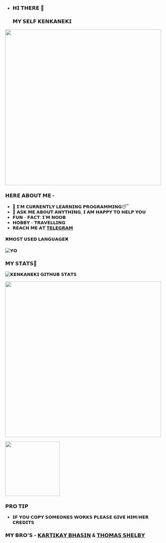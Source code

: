 - ### 𝗛𝗜 𝗧𝗛𝗘𝗥𝗘 👋
  ### 𝗠𝗬 𝗦𝗘𝗟𝗙 𝗞𝗘𝗡𝗞𝗔𝗡𝗘𝗞𝗜

<img align='centre' src='https://telegra.ph/file/610279f84f69dcfa590aa.jpg' width='500"'>

### 𝗛𝗘𝗥𝗘 𝗔𝗕𝗢𝗨𝗧 𝗠𝗘 -

+  🌱 𝗜'𝗠 𝗖𝗨𝗥𝗥𝗘𝗡𝗧𝗟𝗬 𝗟𝗘𝗔𝗥𝗡𝗜𝗡𝗚 𝗣𝗥𝗢𝗚𝗥𝗔𝗠𝗠𝗜𝗡𝗚😴
+  💬 𝗔𝗦𝗞 𝗠𝗘 𝗔𝗕𝗢𝗨𝗧 𝗔𝗡𝗬𝗧𝗛𝗜𝗡𝗚, 𝗜 𝗔𝗠 𝗛𝗔𝗣𝗣𝗬 𝗧𝗢 𝗛𝗘𝗟𝗣 𝗬𝗢𝗨
+  𝗙𝗨𝗡 - 𝗙𝗔𝗖𝗧: 𝗜'𝗠 𝗡𝗢𝗢𝗕
+  𝗛𝗢𝗕𝗕𝗬 - 𝗧𝗥𝗔𝗩𝗘𝗟𝗟𝗜𝗡𝗚
+  𝗥𝗘𝗔𝗖𝗛 𝗠𝗘 𝗔𝗧 [𝗧𝗘𝗟𝗘𝗚𝗥𝗔𝗠](https://t.me/KENKANEKI_xD)

#### ❌𝗠𝗢𝗦𝗧 𝗨𝗦𝗘𝗗 𝗟𝗔𝗡𝗚𝗨𝗔𝗚𝗘❌

![𝗬𝗢](https://github-readme-stats.vercel.app/api/top-langs/?username=KENKANEKIOP&theme=midnight-purple)

### 𝗠𝗬 𝗦𝗧𝗔𝗧𝗦👅
![𝗞𝗘𝗡𝗞𝗔𝗡𝗘𝗞𝗜 𝗚𝗜𝗧𝗛𝗨𝗕 𝗦𝗧𝗔𝗧𝗦](https://github-readme-stats.vercel.app/api?username=kenkanekiop&show_icons=true&theme=midnight-purple)

<img src='https://github-readme-streak-stats.herokuapp.com/?user=KENKANEKIOP&theme=midnight-purple&show_icon=true' width='500"'></p> <img src='https://komarev.com/ghpvc/?username=KENKANEKIOP&label=My%20Profile%20Views&color=blueviolet&style=plastic' width='175"'></p>




### 𝗣𝗥𝗢 𝗧𝗜𝗣

- 𝗜𝗙 𝗬𝗢𝗨 𝗖𝗢𝗣𝗬 𝗦𝗢𝗠𝗘𝗢𝗡𝗘𝗦 𝗪𝗢𝗥𝗞𝗦 𝗣𝗟𝗘𝗔𝗦𝗘 𝗚𝗜𝗩𝗘 𝗛𝗜𝗠/𝗛𝗘𝗥 𝗖𝗥𝗘𝗗𝗜𝗧𝗦

### 𝗠𝗬 𝗕𝗥𝗢'𝗦 - [𝗞𝗔𝗥𝗧𝗜𝗞𝗔𝗬 𝗕𝗛𝗔𝗦𝗜𝗡](https://t.me/KARTIKAY_BHASIN) & [𝗧𝗛𝗢𝗠𝗔𝗦 𝗦𝗛𝗘𝗟𝗕𝗬](https://t.me/THOM4S_SH3LBY)
 
